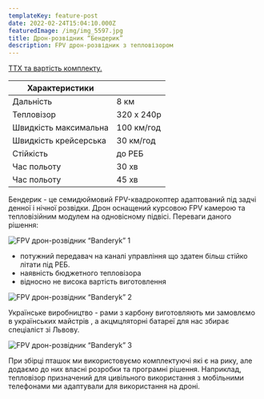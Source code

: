 ```yaml
---
templateKey: feature-post
date: 2022-02-24T15:04:10.000Z
featuredImage: /img/img_5597.jpg
title: Дрон-розвідник “Бендерик”
description: FPV дрон-розвідник з тепловізором
---
```

<a href="https://drive.google.com/file/d/1tCYr0b9FZUmlbuvkzMd-4oHIH1c5NAq7/view  ">ТТХ та вартість комплекту.</a>

| Характеристики |            |
| -------------- | ---------- |
| Дальність      | 8 км       |
| Тепловізор     | 320 х 240p |
| Швидкість максимальна     | 100 км/год |
| Швидкість крейсерська     | 30 км/год |
| Стійкість      | до РЕБ     |
| Час польоту    | 30 хв      |
| Час польоту    | 45 хв      |

Бендерик - це семидюймовий FPV-квадрокоптер адаптований під задчі денної і нічної розвідки. Дрон оснащений курсовою FPV камерою та тепловізійним модулем на одновісному підвісі. Переваги даного рішення:

![FPV дрон-розвідник “Banderyk” 1](/img/product_1_2.jpg)

* потужний передавач на каналі управління що здатен більш стійко літати під РЕБ.
* наявність бюджетного тепловізора
* відносно не висока вартість виготовлення

![FPV дрон-розвідник “Banderyk” 2](/img/product_1_3.jpg)

Українське виробництво - рами з карбону виготовляють ми замовлємо в українських майстрів , а акцмцляторні батареї для нас збирає спеціаліст зі Львову.

![FPV дрон-розвідник “Banderyk” 3](/img/img_4204.jpg)

При збірці пташок ми використовуємо комплектуючі які є на рику, але додаємо до них власні розробки та програмні рішення. Наприклад, тепловізор призначений для цивільного використання з мобільними телефонами ми адаптували для використання на дроні.